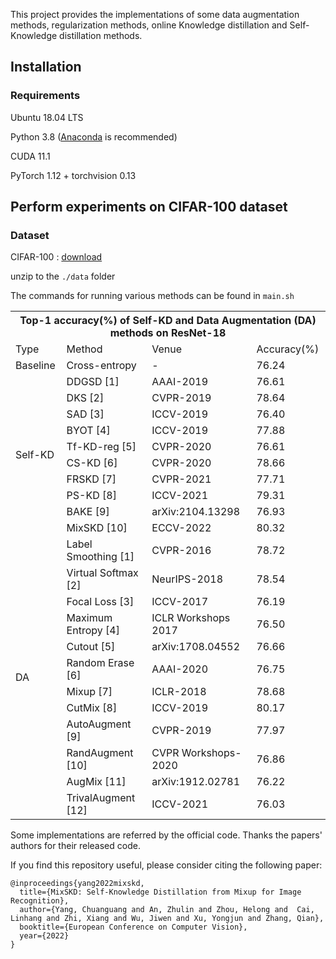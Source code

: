 This project provides the implementations of some data augmentation methods, regularization methods, online Knowledge distillation and Self-Knowledge distillation methods.

## Installation

### Requirements

Ubuntu 18.04 LTS

Python 3.8 ([Anaconda](https://www.anaconda.com/) is recommended)

CUDA 11.1

PyTorch 1.12 + torchvision 0.13

## Perform experiments on CIFAR-100 dataset
### Dataset
CIFAR-100 : [download](http://www.cs.toronto.edu/~kriz/cifar-100-python.tar.gz)

unzip to the `./data` folder

The commands for running various methods can be found in `main.sh` 

<table>
	<tr>
	    <th colspan="4">Top-1 accuracy(%) of Self-KD and Data Augmentation (DA) methods on ResNet-18</th>
	</tr >
	<tr>
	    <td >Type</td>
	    <td>Method</td>
	    <td>Venue</td>  
      <td>Accuracy(%)</td>  
	</tr >
	<tr >
    <td>Baseline</td>
	    <td>Cross-entropy</td>
	    <td>-</td>
	    <td>76.24</td>
	</tr>
  <tr >
  <td rowspan="10">Self-KD</td>
	    <td>DDGSD [1]</td>
	    <td>AAAI-2019</td>
	    <td>76.61</td>
	</tr>
  <tr >
	    <td>DKS [2]</td>
	    <td>CVPR-2019</td>
	    <td>78.64</td>
	</tr>
    <tr >
	    <td>SAD [3]</td>
	    <td>ICCV-2019</td>
	    <td>76.40</td>
	</tr>
  	</tr>
    <tr >
	    <td>BYOT [4]</td>
	    <td>ICCV-2019</td>
	    <td>77.88</td>
	</tr>
      <tr >
	    <td>Tf-KD-reg [5]</td>
	    <td>CVPR-2020</td>
	    <td>76.61</td>
	</tr>
  </tr>
      <tr >
	    <td>CS-KD [6]</td>
	    <td>CVPR-2020</td>
	    <td>78.66</td>
	</tr>
    </tr>
    <tr >
	    <td>FRSKD [7]</td>
	    <td>CVPR-2021</td>
	    <td>77.71</td>
	</tr>
	<tr >
	    <td>PS-KD [8]</td>
	    <td>ICCV-2021</td>
	    <td>79.31</td>
	</tr>
	<tr >
	    <td>BAKE [9]</td>
	    <td>arXiv:2104.13298</td>
	    <td>76.93</td>
	</tr>
    <tr >
	    <td>MixSKD [10]</td>
	    <td>ECCV-2022</td>
	    <td>80.32</td>
	</tr>
    <tr >
  <td rowspan="12">DA</td>
	    <td>Label Smoothing [1]</td>
	    <td>CVPR-2016</td>
	    <td>78.72</td>
	</tr>
  <tr >
	    <td>Virtual Softmax [2]</td>
	    <td>NeurIPS-2018</td>
	    <td>78.54</td>
	</tr>
    <tr >
	    <td>Focal Loss [3]</td>
	    <td>ICCV-2017</td>
	    <td>76.19</td>
	</tr>
  <tr >
	    <td>Maximum Entropy [4]</td>
	    <td>ICLR Workshops 2017</td>
	    <td>76.50</td>
	</tr>
    <tr >
	    <td>Cutout [5]</td>
	    <td>arXiv:1708.04552</td>
	    <td>76.66</td>
	</tr>
	<tr >
	    <td>Random Erase [6]</td>
	    <td>AAAI-2020</td>
	    <td>76.75</td>
	</tr>
	<tr >
	    <td>Mixup [7]</td>
	    <td>ICLR-2018</td>
	    <td>78.68</td>
	</tr>
	<tr >
	    <td>CutMix [8]</td>
	    <td>ICCV-2019</td>
	    <td>80.17</td>
	</tr>
	<tr >
	    <td>AutoAugment [9]</td>
	    <td>CVPR-2019</td>
	    <td>77.97</td>
	</tr>
	<tr >
	    <td>RandAugment [10]</td>
	    <td>CVPR Workshops-2020</td>
	    <td>76.86</td>
	</tr>
	<tr >
	    <td>AugMix [11]</td>
	    <td>arXiv:1912.02781</td>
	    <td>76.22</td>
	</tr>
	<tr >
	    <td>TrivalAugment [12]</td>
	    <td>ICCV-2021</td>
	    <td>76.03</td>
	</tr>
	
</table>

Some implementations are referred by the official code. Thanks the papers' authors for their released code.

If you find this repository useful, please consider citing the following paper:

```
@inproceedings{yang2022mixskd,
  title={MixSKD: Self-Knowledge Distillation from Mixup for Image Recognition},
  author={Yang, Chuanguang and An, Zhulin and Zhou, Helong and  Cai, Linhang and Zhi, Xiang and Wu, Jiwen and Xu, Yongjun and Zhang, Qian},
  booktitle={European Conference on Computer Vision},
  year={2022}
}
```


